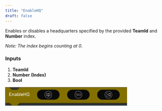 ```yaml
---
title: "EnableHQ"
draft: false
---
```

Enables or disables a headquarters specified by the provided **TeamId** and **Number** index.  
  
_Note: The index begins counting at 0_.
### Inputs
1. **TeamId**
2. **Number**
    **(Index)**
3. **Bool**

![EnableHQ](https://raw.githubusercontent.com/battlefield-portal-community/Image-CDN/main/portal_blocks/EnableHQ.png)
